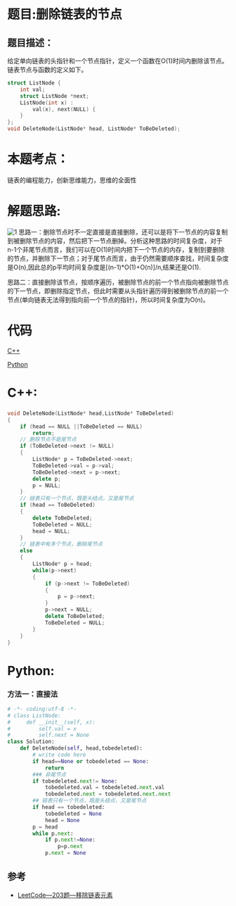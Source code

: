 # 题目:删除链表的节点
## 题目描述：
给定单向链表的头指针和一个节点指针，定义一个函数在O(1)时间内删除该节点。链表节点与函数的定义如下。
```c++
struct ListNode {
    int val;
    struct ListNode *next;
    ListNode(int x) :
        val(x), next(NULL) {
    }
};
void DeleteNode(ListNode* head, ListNode* ToBeDeleted);
```

# 本题考点：
  
  链表的编程能力，创新思维能力，思维的全面性
  
# 解题思路:
  ![1](https://github.com/bryceustc/CodingInterviews/blob/master/DeleteNodeInList/Images/1.png)
  思路一：删除节点时不一定直接是直接删除，还可以是将下一节点的内容复制到被删除节点的内容，然后把下一节点删掉。分析这种思路的时间复杂度，对于n-1个非尾节点而言，我们可以在O(1)时间内把下一个节点的内存，复制到要删除的节点，并删除下一节点；对于尾节点而言，由于仍然需要顺序查找，时间复杂度是O(n),因此总的p平均时间复杂度是[(n-1)\*O(1)+O(n)]/n,结果还是O(1).
  
  思路二：直接删除该节点，按顺序遍历，被删除节点的前一个节点指向被删除节点的下一节点，即删除指定节点，但此时需要从头指针遍历得到被删除节点的前一个节点(单向链表无法得到指向前一个节点的指针)，所以时间复杂度为O(n)。
# 代码

[C++](./DeleteNodeInList.cpp)

[Python](./DeleteNodeInList.py)

# C++: 
### 
```c++
void DeleteNode(ListNode* head,ListNode* ToBeDeleted)
{
    if (head == NULL ||ToBeDeleted == NULL)
        return;
    // 删除节点不是尾节点
    if (ToBeDeleted->next != NULL)
    {
        ListNode* p = ToBeDeleted->next;
        ToBeDeleted->val = p->val;
        ToBeDeleted->next = p->next;
        delete p;
        p = NULL;
    }
    // 链表只有一个节点，既是头结点，又是尾节点
    if (head == ToBeDeleted)
    {
        delete ToBeDeleted;
        ToBeDeleted = NULL;
        head = NULL;
    }
    // 链表中有多个节点，删除尾节点
    else
    {
        ListNode* p = head;
        while(p->next)
        {
            if (p->next != ToBeDeleted)
            {
                p = p->next;
            }
            p->next = NULL;
            delete ToBeDeleted;
            ToBeDeleted = NULL;
        }
    }
}
```
# Python:
### 方法一：直接法
```python
# -*- coding:utf-8 -*-
# class ListNode:
#     def __init__(self, x):
#         self.val = x
#         self.next = None
class Solution:
    def DeleteNode(self, head,tobedeleted):
        # write code here
        if head==None or tobedeleted == None:
            return
        ### 非尾节点
        if tobedeleted.next!= None:
            tobedeleted.val = tobedeleted.next.val
            tobedeleted.next = tobedeleted.next.next
        ## 链表只有一个节点，既是头结点，又是尾节点
        if head == tobedeleted:
            tobedeleted = None
            head = None
        p = head
        while p.next:
            if p.next!=None:
                p=p.next
            p.next = None            
```
## 参考
  -  [LeetCode—203题—移除链表元素](https://github.com/bryceustc/LeetCode_Note/tree/master/cpp/Remove-Linked-List-Elements)
